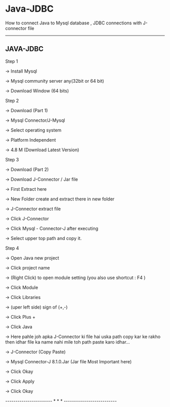 # Java-JDBC
How to connect Java to Mysql database , JDBC connections with J-connector file


---------------------------
JAVA-JDBC
---------------------------
Step 1


-> Install Mysql

-> Mysql community server any(32bit or 64 bit)

-> Download Window (64 bits)



Step 2


-> Download (Part 1)

-> Mysql Connector/J-Mysql

-> Select operating system

-> Platform Independent

-> 4.8 M (Download Latest Version)


Step 3


-> Download (Part 2)

-> Download J-Connector / Jar file

-> First Extract here

-> New Folder create and extract there in new folder 

-> J-Connector extract file

-> Click J-Connector

-> Click Mysql - Connector-J after executing 

-> Select upper top path and copy it.


Step 4


-> Open Java new project

-> Click project name

-> (Right Click) to open module setting (you also use shortcut : F4 )

-> Click Module

-> Click Libraries

-> (uper left side) sign of (+,-)

-> Click Plus +

-> Click Java

-> Here pahle joh apka J-Connector ki file hai uska path copy kar ke rakho then idhar file ka name nahi mile toh path paste karo idhar...

-> J-Connector (Copy Paste)

-> Mysql Connector-J 8.1.0.Jar   (Jar file Most Important here)

-> Click Okay

-> Click Apply

-> Click Okay


----------------------- * * * --------------------------

